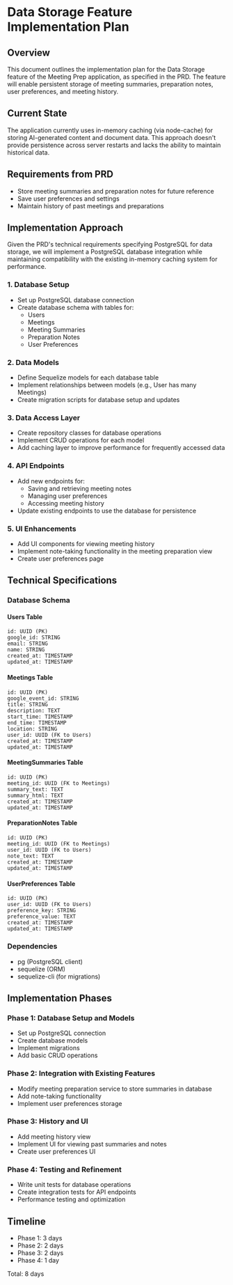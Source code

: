 # Data Storage Feature Implementation Plan

## Overview
This document outlines the implementation plan for the Data Storage feature of the Meeting Prep application, as specified in the PRD. The feature will enable persistent storage of meeting summaries, preparation notes, user preferences, and meeting history.

## Current State
The application currently uses in-memory caching (via node-cache) for storing AI-generated content and document data. This approach doesn't provide persistence across server restarts and lacks the ability to maintain historical data.

## Requirements from PRD
- Store meeting summaries and preparation notes for future reference
- Save user preferences and settings
- Maintain history of past meetings and preparations

## Implementation Approach
Given the PRD's technical requirements specifying PostgreSQL for data storage, we will implement a PostgreSQL database integration while maintaining compatibility with the existing in-memory caching system for performance.

### 1. Database Setup
- Set up PostgreSQL database connection
- Create database schema with tables for:
  - Users
  - Meetings
  - Meeting Summaries
  - Preparation Notes
  - User Preferences

### 2. Data Models
- Define Sequelize models for each database table
- Implement relationships between models (e.g., User has many Meetings)
- Create migration scripts for database setup and updates

### 3. Data Access Layer
- Create repository classes for database operations
- Implement CRUD operations for each model
- Add caching layer to improve performance for frequently accessed data

### 4. API Endpoints
- Add new endpoints for:
  - Saving and retrieving meeting notes
  - Managing user preferences
  - Accessing meeting history
- Update existing endpoints to use the database for persistence

### 5. UI Enhancements
- Add UI components for viewing meeting history
- Implement note-taking functionality in the meeting preparation view
- Create user preferences page

## Technical Specifications

### Database Schema

#### Users Table
```
id: UUID (PK)
google_id: STRING
email: STRING
name: STRING
created_at: TIMESTAMP
updated_at: TIMESTAMP
```

#### Meetings Table
```
id: UUID (PK)
google_event_id: STRING
title: STRING
description: TEXT
start_time: TIMESTAMP
end_time: TIMESTAMP
location: STRING
user_id: UUID (FK to Users)
created_at: TIMESTAMP
updated_at: TIMESTAMP
```

#### MeetingSummaries Table
```
id: UUID (PK)
meeting_id: UUID (FK to Meetings)
summary_text: TEXT
summary_html: TEXT
created_at: TIMESTAMP
updated_at: TIMESTAMP
```

#### PreparationNotes Table
```
id: UUID (PK)
meeting_id: UUID (FK to Meetings)
user_id: UUID (FK to Users)
note_text: TEXT
created_at: TIMESTAMP
updated_at: TIMESTAMP
```

#### UserPreferences Table
```
id: UUID (PK)
user_id: UUID (FK to Users)
preference_key: STRING
preference_value: TEXT
created_at: TIMESTAMP
updated_at: TIMESTAMP
```

### Dependencies
- pg (PostgreSQL client)
- sequelize (ORM)
- sequelize-cli (for migrations)

## Implementation Phases

### Phase 1: Database Setup and Models
- Set up PostgreSQL connection
- Create database models
- Implement migrations
- Add basic CRUD operations

### Phase 2: Integration with Existing Features
- Modify meeting preparation service to store summaries in database
- Add note-taking functionality
- Implement user preferences storage

### Phase 3: History and UI
- Add meeting history view
- Implement UI for viewing past summaries and notes
- Create user preferences UI

### Phase 4: Testing and Refinement
- Write unit tests for database operations
- Create integration tests for API endpoints
- Performance testing and optimization

## Timeline
- Phase 1: 3 days
- Phase 2: 2 days
- Phase 3: 2 days
- Phase 4: 1 day

Total: 8 days
